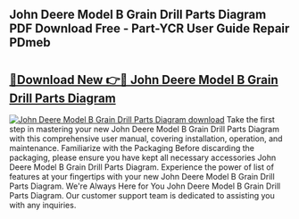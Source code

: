 ## John Deere Model B Grain Drill Parts Diagram PDF Download Free - Part-YCR User Guide Repair PDmeb

# <h2><a href="http://dfufa9z.blite.top/?on=John+Deere+Model+B+Grain+Drill+Parts+Diagram">🔗Download New 👉🔴 John Deere Model B Grain Drill Parts Diagram</a></h2>

[![John Deere Model B Grain Drill Parts Diagram download](https://i.imgur.com/lujVjoI.png)](http://dfufa9z.blite.top/?on=John+Deere+Model+B+Grain+Drill+Parts+Diagram)
Take the first step in mastering your new John Deere Model B Grain Drill Parts Diagram with this comprehensive user manual, covering installation, operation, and maintenance. Familiarize with the Packaging Before discarding the packaging, please ensure you have kept all necessary accessories John Deere Model B Grain Drill Parts Diagram. Experience the power of list of features at your fingertips with your new John Deere Model B Grain Drill Parts Diagram. We're Always Here for You John Deere Model B Grain Drill Parts Diagram. Our customer support team is dedicated to assisting you with any inquiries.
